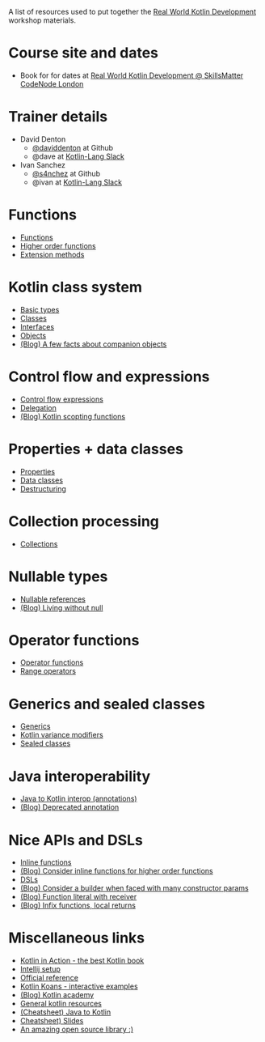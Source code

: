 A list of resources used to put together the [Real World Kotlin Development](https://skillsmatter.com/courses/602-real-world-kotlin-development-workshop) workshop materials.

# Course site and dates
- Book for for dates at [Real World Kotlin Development @ SkillsMatter CodeNode London](https://skillsmatter.com/courses/602-real-world-kotlin-development-workshop) 

# Trainer details
- David Denton
    - [@daviddenton](https://github.com/daviddenton) at Github
    - @dave at [Kotlin-Lang Slack](http://slack.kotlinlang.org/)
- Ivan Sanchez
    - [@s4nchez](https://github.com/s4nchez) at Github
    - @ivan at [Kotlin-Lang Slack](http://slack.kotlinlang.org/)

# Functions
- [Functions](http://kotlinlang.org/docs/reference/functions.html)
- [Higher order functions](http://kotlinlang.org/docs/reference/lambdas.html)
- [Extension methods](http://kotlinlang.org/docs/reference/extensions.html)

# Kotlin class system
- [Basic types](http://kotlinlang.org/docs/reference/basic-types.html)
- [Classes](http://kotlinlang.org/docs/reference/classes.html)
- [Interfaces](http://kotlinlang.org/docs/reference/interfaces.html)
- [Objects](http://kotlinlang.org/docs/reference/object-declarations.html)
- [(Blog) A few facts about companion objects](https://blog.kotlin-academy.com/a-few-facts-about-companion-objects-37e18429b725)

# Control flow and expressions
- [Control flow expressions](http://kotlinlang.org/docs/reference/control-flow.html)
- [Delegation](http://kotlinlang.org/docs/reference/delegation.html)
- [(Blog) Kotlin scopting functions](https://kotlinexpertise.com/coping-with-kotlins-scope-functions/)

# Properties + data classes
- [Properties](http://kotlinlang.org/docs/reference/properties.html)
- [Data classes](http://kotlinlang.org/docs/reference/data-classes.html)
- [Destructuring](http://kotlinlang.org/docs/reference/multi-declarations.html)

# Collection processing
- [Collections](http://kotlinlang.org/docs/reference/collections.html)

# Nullable types
- [Nullable references](http://kotlinlang.org/docs/reference/null-safety.html)
- [(Blog) Living without null](https://blog.kotlin-academy.com/living-without-null-da9b695c908b)

# Operator functions
- [Operator functions](http://kotlinlang.org/docs/reference/operator-overloading.html)
- [Range operators](http://kotlinlang.org/docs/reference/ranges.html)

# Generics and sealed classes
- [Generics](http://kotlinlang.org/docs/reference/generics.html)
- [Kotlin variance modifiers](https://blog.kotlin-academy.com/kotlin-generics-variance-modifiers-36b82c7caa39)
- [Sealed classes](http://kotlinlang.org/docs/reference/sealed-classes.html)

# Java interoperability
- [Java to Kotlin interop (annotations)](http://kotlinlang.org/docs/reference/java-to-kotlin-interop.html)
- [(Blog) Deprecated annotation](https://nklmish.wordpress.com/2017/10/22/deprecated-in-kotlin/)

# Nice APIs and DSLs
- [Inline functions](http://kotlinlang.org/docs/reference/inline-functions.html)
- [(Blog) Consider inline functions for higher order functions](https://blog.kotlin-academy.com/effective-kotlin-consider-inline-modifier-for-higher-order-functions-758afcaffc11)
- [DSLs](http://kotlinlang.org/docs/reference/type-safe-builders.html)
- [(Blog) Consider a builder when faced with many constructor params](https://blog.kotlin-academy.com/effective-java-in-kotlin-item-2-consider-a-builder-when-faced-with-many-constructor-parameters-1927e69608e1)
- [(Blog) Function literal with receiver](https://blog.kotlin-academy.com/programmer-dictionary-function-literal-with-receiver-vs-function-type-with-receiver-cc21dba0f4ff)
- [(Blog) Infix functions, local returns](http://thetechnocafe.com/more-about-functions-in-kotlin/)

# Miscellaneous links
- [Kotlin in Action - the best Kotlin book](https://www.manning.com/books/kotlin-in-action)
- [Intellij setup](http://kotlinlang.org/docs/tutorials/getting-started.html)
- [Official reference](http://kotlinlang.org/docs/reference/)
- [Kotlin Koans - interactive examples](https://try.kotlinlang.org/#/Kotlin%20Koans/Introduction/Hello,%20world!/Task.kt)
- [(Blog) Kotlin academy](https://blog.kotlin-academy.com/)
- [General kotlin resources](https://kotlin.link/)
- [(Cheatsheet) Java to Kotlin](https://fabiomsr.github.io/from-java-to-kotlin/)
- [Cheatsheet) Slides](https://speakerdeck.com/agiuliani/kotlin-cheat-sheet)
- [An amazing open source library :)](https://www.http4k.org/blog/meet_http4k/)